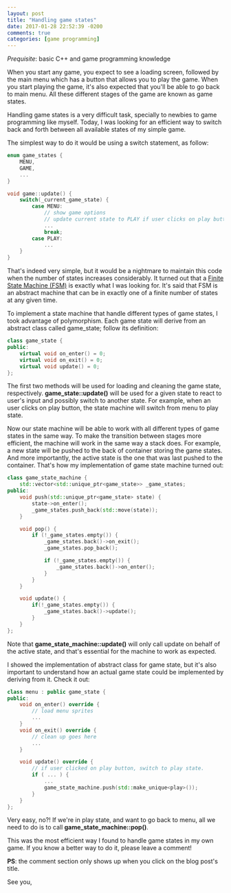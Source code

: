 ```yaml
---
layout: post
title: "Handling game states"
date: 2017-01-28 22:52:39 -0200
comments: true
categories: [game programming]
---
```


_Prequisite_: basic C++ and game programming knowledge

When you start any game, you expect to see a loading screen, followed by the
main menu which has a button that allows you to play the game. When you start
playing the game, it's also expected that you'll be able to go back to main
menu. All these different stages of the game are known as game states.

Handling game states is a very difficult task, specially to newbies to game
programming like myself. Today, I was looking for an efficient way to switch
back and forth between all available states of my simple game.

The simplest way to do it would be using a switch statement, as follow:
``` cpp
enum game_states {
    MENU,
    GAME,
    ...
}

void game::update() {
    switch(_current_game_state) {
        case MENU:
            // show game options
            // update current state to PLAY if user clicks on play button.
            ...
            break;
        case PLAY:
            ...
    }
}

```

That's indeed very simple, but it would be a nightmare to maintain this code
when the number of states increases considerably. It turned out that a
[Finite State Machine (FSM)](http://en.wikipedia.org/wiki/Finite-state_machine)
is exactly what I was looking for. It's said that FSM is an abstract machine
that can be in exactly one of a finite number of states at any given time.

To implement a state machine that handle different types of game states, I took
advantage of polymorphism. Each game state will derive from an abstract class
called game_state; follow its definition:
``` cpp
class game_state {
public:
    virtual void on_enter() = 0;
    virtual void on_exit() = 0;
    virtual void update() = 0;
};
```

The first two methods will be used for loading and cleaning the game state,
respectively. **game_state::update()** will be used for a given state to react
to user's input and possibly switch to another state. For example, when an user
clicks on play button, the state machine will switch from menu to play state.

Now our state machine will be able to work with all different types of game
states in the same way. To make the transition between stages more efficient,
the machine will work in the same way a stack does. For example, a new state
will be pushed to the back of container storing the game states. And more
importantly, the active state is the one that was last pushed to the container.
That's how my implementation of game state machine turned out:

``` cpp
class game_state_machine {
    std::vector<std::unique_ptr<game_state>> _game_states;
public:
    void push(std::unique_ptr<game_state> state) {
        state->on_enter();
        _game_states.push_back(std::move(state));
    }

    void pop() {
        if (!_game_states.empty()) {
            _game_states.back()->on_exit();
            _game_states.pop_back();

            if (!_game_states.empty()) {
                _game_states.back()->on_enter();
            }
        }
    }

    void update() {
        if(!_game_states.empty()) {
            _game_states.back()->update();
        }
    }
};
```

Note that **game_state_machine::update()** will only call update on behalf of
the active state, and that's essential for the machine to work as expected.

I showed the implementation of abstract class for game state, but it's also
important to understand how an actual game state could be implemented by
deriving from it. Check it out:
``` cpp
class menu : public game_state {
public:
    void on_enter() override {
        // load menu sprites
        ...
    }
    void on_exit() override {
        // clean up goes here
        ...
    }

    void update() override {
        // if user clicked on play button, switch to play state.
        if ( ... ) {
            ...
            game_state_machine.push(std::make_unique<play>());
        }
    }
};
```

Very easy, no?! If we're in play state, and want to go back to menu, all we
need to do is to call **game_state_machine::pop()**.

This was the most efficient way I found to handle game states in my own game.
If you know a better way to do it, please leave a comment!

**PS**: the comment section only shows up when you click on the blog post's
title.


See you,


